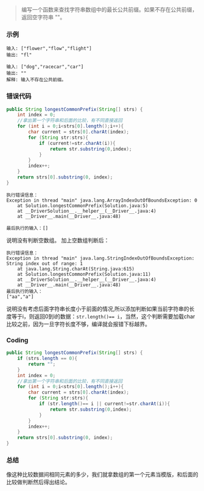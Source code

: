 >编写一个函数来查找字符串数组中的最长公共前缀。如果不存在公共前缀，返回空字符串 ""。

###   示例
```
输入: ["flower","flow","flight"]
输出: "fl"

输入: ["dog","racecar","car"]
输出: ""
解释: 输入不存在公共前缀。
```

###   错误代码
```java
public String longestCommonPrefix(String[] strs) {
    int index = 0;
    //拿出第一个字符串和后面的比较，有不同直接返回
    for (int i = 0;i<strs[0].length();i++){
        char current = strs[0].charAt(index);
        for (String str:strs){
            if (current!=str.charAt(i)){
                return str.substring(0,index);
            }
        }
        index++;
    }
    return strs[0].substring(0, index);
}
```
```
执行错误信息：
Exception in thread "main" java.lang.ArrayIndexOutOfBoundsException: 0
	at Solution.longestCommonPrefix(Solution.java:5)
	at __DriverSolution__.__helper__(__Driver__.java:4)
	at __Driver__.main(__Driver__.java:48)

最后执行的输入：[]
```

说明没有判断空数组。
加上空数组判断后：
```
执行错误信息：
Exception in thread "main" java.lang.StringIndexOutOfBoundsException: String index out of range: 1
	at java.lang.String.charAt(String.java:615)
	at Solution.longestCommonPrefix(Solution.java:11)
	at __DriverSolution__.__helper__(__Driver__.java:4)
	at __Driver__.main(__Driver__.java:48)
最后执行的输入：
["aa","a"]
```
说明没有考虑后面字符串长度小于前面的情况,所以添加判断如果当前字符串的长度等于i，则返回0到i的数据：`str.length()== i`，当然，这个判断需要加载char比较之前，因为一旦字符长度不够，编译就会报错下标越界。


###   Coding
```java
public String longestCommonPrefix(String[] strs) {
    if (strs.length == 0){
        return "";
    }
    int index = 0;
    //拿出第一个字符串和后面的比较，有不同直接返回
    for (int i = 0;i<strs[0].length();i++){
        char current = strs[0].charAt(index);
        for (String str:strs){
            if (str.length()== i || current!=str.charAt(i)){
                return str.substring(0,index);
            }
        }
        index++;
    }
    return strs[0].substring(0, index);
}
```

###   总结
像这种比较数据间相同元素的多少，我们就拿数组的第一个元素当模版，和后面的比较做判断然后得出结论。

